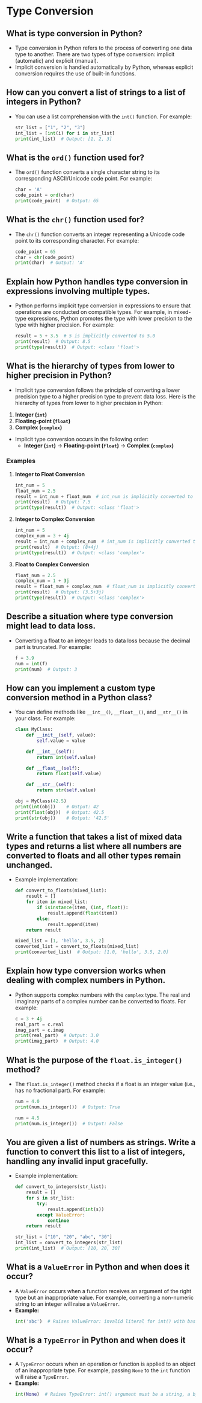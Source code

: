 # Type Conversion

## What is type conversion in Python?
- Type conversion in Python refers to the process of converting one data type to another. There are two types of type conversion: implicit (automatic) and explicit (manual). 
- Implicit conversion is handled automatically by Python, whereas explicit conversion requires the use of built-in functions.

## How can you convert a list of strings to a list of integers in Python?
- You can use a list comprehension with the `int()` function. For example:
  ```python
  str_list = ["1", "2", "3"]
  int_list = [int(i) for i in str_list]
  print(int_list)  # Output: [1, 2, 3]
  ```

## What is the `ord()` function used for?
- The `ord()` function converts a single character string to its corresponding ASCII/Unicode code point. For example:
  ```python
  char = 'A'
  code_point = ord(char)
  print(code_point)  # Output: 65
  ```

## What is the `chr()` function used for?
- The `chr()` function converts an integer representing a Unicode code point to its corresponding character. For example:
  ```python
  code_point = 65
  char = chr(code_point)
  print(char)  # Output: 'A'
  ```

## Explain how Python handles type conversion in expressions involving multiple types.
- Python performs implicit type conversion in expressions to ensure that operations are conducted on compatible types. For example, in mixed-type expressions, Python promotes the type with lower precision to the type with higher precision. For example:
  ```python
  result = 5 + 3.5  # 5 is implicitly converted to 5.0
  print(result)  # Output: 8.5
  print(type(result))  # Output: <class 'float'>
  ```

## What is the hierarchy of types from lower to higher precision in Python?
- Implicit type conversion follows the principle of converting a lower precision type to a higher precision type to prevent data loss. Here is the hierarchy of types from lower to higher precision in Python:

1. **Integer (`int`)**
2. **Floating-point (`float`)**
3. **Complex (`complex`)**

- Implicit type conversion occurs in the following order:
    - **Integer (`int`)** -> **Floating-point (`float`)** -> **Complex (`complex`)**

### Examples

1. **Integer to Float Conversion**
    ```python
    int_num = 5
    float_num = 2.5
    result = int_num + float_num  # int_num is implicitly converted to float
    print(result)  # Output: 7.5
    print(type(result))  # Output: <class 'float'>
    ```

2. **Integer to Complex Conversion**
    ```python
    int_num = 5
    complex_num = 3 + 4j
    result = int_num + complex_num  # int_num is implicitly converted to complex
    print(result)  # Output: (8+4j)
    print(type(result))  # Output: <class 'complex'>
    ```

3. **Float to Complex Conversion**
    ```python
    float_num = 2.5
    complex_num = 1 + 3j
    result = float_num + complex_num  # float_num is implicitly converted to complex
    print(result)  # Output: (3.5+3j)
    print(type(result))  # Output: <class 'complex'>
    ```

## Describe a situation where type conversion might lead to data loss.
- Converting a float to an integer leads to data loss because the decimal part is truncated. For example:
  ```python
  f = 3.9
  num = int(f)
  print(num)  # Output: 3
  ```

## How can you implement a custom type conversion method in a Python class?
- You can define methods like `__int__()`, `__float__()`, and `__str__()` in your class. For example:
  ```python
  class MyClass:
      def __init__(self, value):
          self.value = value

      def __int__(self):
          return int(self.value)

      def __float__(self):
          return float(self.value)

      def __str__(self):
          return str(self.value)

  obj = MyClass(42.5)
  print(int(obj))    # Output: 42
  print(float(obj))  # Output: 42.5
  print(str(obj))    # Output: '42.5'
  ```

## Write a function that takes a list of mixed data types and returns a list where all numbers are converted to floats and all other types remain unchanged.
- Example implementation:
  ```python
  def convert_to_floats(mixed_list):
      result = []
      for item in mixed_list:
          if isinstance(item, (int, float)):
              result.append(float(item))
          else:
              result.append(item)
      return result

  mixed_list = [1, 'hello', 3.5, 2]
  converted_list = convert_to_floats(mixed_list)
  print(converted_list)  # Output: [1.0, 'hello', 3.5, 2.0]
  ```

## Explain how type conversion works when dealing with complex numbers in Python.
- Python supports complex numbers with the `complex` type. The real and imaginary parts of a complex number can be converted to floats. For example:
  ```python
  c = 3 + 4j
  real_part = c.real
  imag_part = c.imag
  print(real_part)  # Output: 3.0
  print(imag_part)  # Output: 4.0
  ```

## What is the purpose of the `float.is_integer()` method?
- The `float.is_integer()` method checks if a float is an integer value (i.e., has no fractional part). For example:
  ```python
  num = 4.0
  print(num.is_integer())  # Output: True

  num = 4.5
  print(num.is_integer())  # Output: False
  ```

## You are given a list of numbers as strings. Write a function to convert this list to a list of integers, handling any invalid input gracefully.
- Example implementation:
  ```python
  def convert_to_integers(str_list):
      result = []
      for s in str_list:
          try:
              result.append(int(s))
          except ValueError:
              continue
      return result

  str_list = ["10", "20", "abc", "30"]
  int_list = convert_to_integers(str_list)
  print(int_list)  # Output: [10, 20, 30]
  ```

## What is a `ValueError` in Python and when does it occur?
- A `ValueError` occurs when a function receives an argument of the right type but an inappropriate value. For example, converting a non-numeric string to an integer will raise a `ValueError`.
- **Example:**
  ```python
  int('abc')  # Raises ValueError: invalid literal for int() with base 10: 'abc'
  ```

## What is a `TypeError` in Python and when does it occur?
- A `TypeError` occurs when an operation or function is applied to an object of an inappropriate type. For example, passing `None` to the `int` function will raise a `TypeError`.
- **Example:**
  ```python
  int(None)  # Raises TypeError: int() argument must be a string, a bytes-like object or a number, not 'NoneType'
  ```